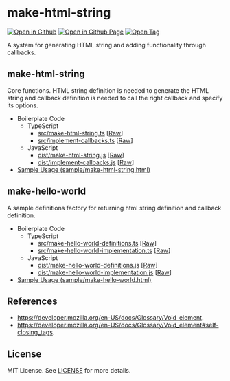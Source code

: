 # make-html-string

[![Open in Github](https://img.shields.io/badge/Open_in_GitHub-6e5494)](https://github.com/JamesRobertHugginsNgo/make-html-string/)
[![Open in Github Page](https://img.shields.io/badge/Open_in_GitHub_Page-4078c0)](https://jamesroberthugginsngo.github.io/make-html-string/)
[![Open Tag](https://img.shields.io/badge/Open_Tag-4.0.0-6cc644)](https://github.com/JamesRobertHugginsNgo/make-html-string/tree/4.0.0)

A system for generating HTML string and adding functionality through callbacks.

## make-html-string

Core functions. HTML string definition is needed to generate the HTML string and callback definition is needed to call the right callback and specify its options.

- Boilerplate Code
	- TypeScript
		- [src/make-html-string.ts](./src/make-html-string.ts) [[Raw](./src/make-html-string.ts?raw=1)]
		- [src/implement-callbacks.ts](./src/implement-callbacks.ts) [[Raw](./src/implement-callbacks.ts?raw=1)]
	- JavaScript
		- [dist/make-html-string.js](./dist/make-html-string.js) [[Raw](./dist/make-html-string.js?raw=1)]
		- [dist/implement-callbacks.js](./dist/implement-callbacks.js) [[Raw](./dist/implement-callbacks.js?raw=1)]
- [Sample Usage (sample/make-html-string.html)](./sample/make-html-string.html)

## make-hello-world

A sample definitions factory for returning html string definition and callback definition.

- Boilerplate Code
	- TypeScript
		- [src/make-hello-world-definitions.ts](./src/make-hello-world-definitions.ts) [[Raw](./src/make-hello-world-definitions.ts?raw=1)]
		- [src/make-hello-world-implementation.ts](./src/make-hello-world-implementation.ts) [[Raw](./src/make-hello-world-implementation.ts?raw=1)]
	- JavaScript
		- [dist/make-hello-world-definitions.js](./dist/make-hello-world-definitions.js) [[Raw](./dist/make-hello-world-definitions.js?raw=1)]
		- [dist/make-hello-world-implementation.js](./dist/make-hello-world-implementation.js) [[Raw](./dist/make-hello-world-implementation.js?raw=1)]
- [Sample Usage (sample/make-hello-world.html)](./sample/make-hello-world.html)

## References

- https://developer.mozilla.org/en-US/docs/Glossary/Void_element.
- https://developer.mozilla.org/en-US/docs/Glossary/Void_element#self-closing_tags.

## License

MIT License. See [LICENSE](LICENSE) for more details.
